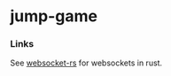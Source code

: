 # jump-game

### Links

See [websocket-rs](https://github.com/websockets-rs) for websockets in rust.